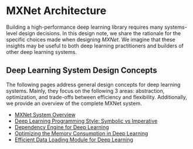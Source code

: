 # MXNet Architecture

Building a high-performance deep learning library
requires many systems-level design decisions.
In this design note, we share the rationale
for the specific choices made when designing _MXNet_.
We imagine that these insights may be useful
to both deep learning practitioners
and builders of other deep learning systems.

## Deep Learning System Design Concepts

The following pages address general design concepts for deep learning systems.
Mainly, they focus on the following 3 areas:
abstraction, optimization, and trade-offs between efficiency and flexibility.
Additionally, we provide an overview of the complete MXNet system.

* [MXNet System Overview](http://mxnet.io/architecture/overview.html)
* [Deep Learning Programming Style: Symbolic vs Imperative](http://mxnet.io/architecture/program_model.html)
* [Dependency Engine for Deep Learning](http://mxnet.io/architecture/note_engine.html)
* [Optimizing the Memory Consumption in Deep Learning](http://mxnet.io/architecture/note_memory.html)
* [Efficient Data Loading Module for Deep Learning](http://mxnet.io/architecture/note_data_loading.html)
